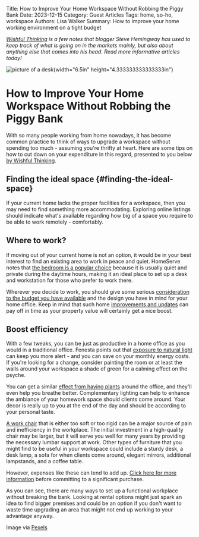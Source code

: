 Title: How to Improve Your Home Workspace Without Robbing the Piggy Bank
Date: 2023-12-15
Category: Guest Articles
Tags: home, so-ho, workspace
Authors: Lisa Walker
Summary: How to improve your home working environment on a tight budget

*[Wishful Thinking](https://www.stevehemingway.com/) is a
few notes that blogger Steve Hemingway has used to keep track of what is
going on in the markets mainly, but also about anything else that comes
into his head. Read more informative articles today!*

![picture of a desk]({attach}/images/workstation.png){width="6.5in" height="4.333333333333333in"}

# How to Improve Your Home Workspace Without Robbing the Piggy Bank

With so many people working from home nowadays, it has become common
practice to think of ways to upgrade a workspace without spending too
much - assuming you're thrifty at heart. Here are some tips on how to
cut down on your expenditure in this regard, presented to you below [by
Wishful Thinking](https://www.stevehemingway.com/).

## Finding the ideal space  {#finding-the-ideal-space}

If your current home lacks the proper facilities for a workspace, then
you may need to find something more accommodating. Exploring online
listings should indicate what\'s available regarding how big of a space
you require to be able to work remotely - comfortably.

## Where to work?

If moving out of your current home is not an option, it would be in your
best interest to find an existing area to work in peace and quiet.
HomeServe notes that [the bedroom is a popular
choice](https://www.homeserve.com/en-us/blog/how-to/home-office-ideas/)
because it is usually quiet and private during the daytime hours, making
it an ideal place to set up a desk and workstation for those who prefer
to work there.

Wherever you decide to work, you should give some serious
[consideration to the budget you have
available](https://blog.fads.co.uk/inspiration/build-your-home-office-for-less-than-500/)
and the design you have in mind for your home office. Keep in mind that
such home [improvements and
updates](https://www.redfin.com/guides/how-to-increase-your-home-appraisal-value-now)
can pay off in time as your property value will certainly get a nice
boost.

## Boost efficiency

With a few tweaks, you can be just as productive in a home office as you
would in a traditional office. Fenesta points out that [exposure to
natural
light](https://www.fenesta.com/blog/importance-of-having-light-in-your-home-office)
can keep you more alert - and you can save on your monthly energy costs.
If you\'re looking for a change, consider painting the room or at least
the walls around your workspace a shade of green for a calming effect on
the psyche.

You can get a similar [effect from having
plants](https://www.ambius.co.uk/benefits-of-indoor-plants/)
around the office, and they\'ll even help you breathe better.
Complementary lighting can help to enhance the ambiance of your homework
space should clients come around. Your decor is really up to you at the
end of the day and should be according to your personal taste.

[A work
chair](https://www.tbsg.co.uk/blog/benefits-of-ergonomic-office-furniture-p6zd5)
that is either too soft or too rigid can be a major source of pain and
inefficiency in the workplace. The initial investment in a high-quality
chair may be larger, but it will serve you well for many years by
providing the necessary lumbar support at work. Other types of furniture
that you might find to be useful in your workspace could include a
sturdy desk, a desk lamp, a sofa for when clients come around, elegant
mirrors, additional lampstands, and a coffee table.

However, expenses like these can tend to add up. [Click here for more
information](https://safesmartfamily.com/) before
committing to a significant purchase.

As you can see, there are many ways to set up a functional workplace
without breaking the bank. Looking at rental options might just spark an
idea to find bigger premises and could be an option if you don't want to
waste time upgrading an area that might not end up working to your
advantage anyway.

Image via
[Pexels](https://www.pexels.com/photo/interior-of-contemporary-workplace-with-chair-and-laptop-on-table-4138153/)
